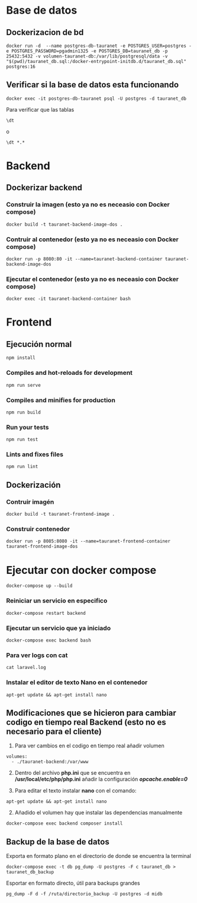 # Base de datos

## Dockerizacion de bd
~~~
docker run -d  --name postgres-db-tauranet -e POSTGRES_USER=postgres -e POSTGRES_PASSWORD=pgadmin1325 -e POSTGRES_DB=tauranet_db -p 25432:5432 -v volumen-tauranet-db:/var/lib/postgresql/data -v "$(pwd)/tauranet_db.sql:/docker-entrypoint-initdb.d/tauranet_db.sql" postgres:16
~~~

## Verificar si la base de datos esta funcionando

~~~
docker exec -it postgres-db-tauranet psql -U postgres -d tauranet_db
~~~

Para verificar que las tablas 
~~~
\dt
~~~

o

~~~
\dt *.*
~~~

# Backend

## Dockerizar backend

### Construir la imagen (esto ya no es neceasio con Docker compose)

~~~
docker build -t tauranet-backend-image-dos .
~~~

### Contruir al contenedor (esto ya no es neceasio con Docker compose)

~~~
docker run -p 8080:80 -it --name=tauranet-backend-container tauranet-backend-image-dos
~~~

### Ejecutar el contenedor (esto ya no es neceasio con Docker compose)

~~~
docker exec -it tauranet-backend-container bash
~~~

# Frontend

## Ejecución normal

```
npm install
```

### Compiles and hot-reloads for development
```
npm run serve
```

### Compiles and minifies for production
```
npm run build
```

### Run your tests
```
npm run test
```

### Lints and fixes files

```
npm run lint
```

## Dockerización

### Contruir imagén

~~~
docker build -t tauranet-frontend-image .
~~~

### Construir contenedor

~~~
docker run -p 8085:8080 -it --name=tauranet-frontend-container tauranet-frontend-image-dos
~~~

# Ejecutar con docker compose

~~~
docker-compose up --build
~~~

### Reiniciar un servicio en especifico

~~~
docker-compose restart backend
~~~

### Ejecutar un servicio que ya iniciado

~~~
docker-compose exec backend bash
~~~

### Para ver logs con cat

~~~
cat laravel.log
~~~

### Instalar el editor de texto Nano en el contenedor

~~~
apt-get update && apt-get install nano
~~~

## Modificaciones que se hicieron para cambiar codigo en tiempo real Backend (esto no es necesario para el cliente)
1. Para ver cambios en el codigo en tiempo real añadir volumen

~~~
volumes:
  - ./tauranet-backend:/var/www
~~~

2. Dentro del archivo **php.ini** que se encuentra en **/usr/local/etc/php/php.ini** añadir la configuración ***opcache.enable=0***

3. Para editar el texto instalar **nano** con el comando:

~~~
apt-get update && apt-get install nano
~~~

2. Añadido el volumen hay que instalar las dependencias manualmente

~~~
docker-compose exec backend composer install
~~~

## Backup de la base de datos

Exporta en formato plano en el directorio de donde se encuentra la terminal

~~~
docker-compose exec -t db pg_dump -U postgres -F c tauranet_db > tauranet_db_backup
~~~

Esportar en formato directo, útil para backups grandes

~~~
pg_dump -F d -f /ruta/directorio_backup -U postgres -d midb
~~~









